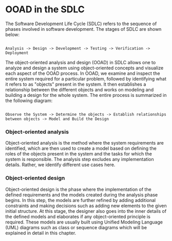 ﻿# OOAD in the SDLC

<p>The Software Development Life Cycle (SDLC) refers to the sequence of phases involved in software development. The stages of SDLC are shown below:</p>

```

Analysis -> Design -> Development -> Testing -> Verification -> Deployment

```

<p>The object-oriented analysis and design (OOAD) in SDLC allows one to analyze and design a system using object-oriented concepts and visualize each aspect of the OOAD process. In OOAD, we examine and inspect the entire system required for a particular problem, followed by identifying what it refers to as "objects" present in the system. It then establishes a relationship between the different objects and works on modeling and building a design for the whole system. The entire process is summarized in the following diagram:</p>

```

Observe the System -> Determine the objects -> Establish relationships between objects -> Model and Build the Design

```

<h3>Object-oriented analysis</h3>
<p>Object-oriented analysis is the method where the system requirements are identified, which are then used to create a model based on defining the roles of the objects present in the system and the tasks for which the system is responsible. The analysis step excludes any implementation details. Rather, we identify different use cases here.</p>

<h3>Object-oriented design</h3>
<p>Object-oriented design is the phase where the implementation of the defined requirements and the models created during the analysis phase begins. In this step, the models are further refined by adding additional constraints and making decisions such as adding new elements to the given initial structure. At this stage, the designer also goes into the inner details of the defined models and elaborates if any object-oriented principle is required. These models are usually built using Unified Modeling Language (UML) diagrams such as class or sequence diagrams which will be explained in detail in this chapter.</p>

<h3></h3>
<p></p>

<h3></h3>
<p></p>

<h3></h3>
<p></p>